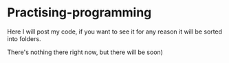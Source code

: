 # Practising-programming

Here I will post my code, if you want to see it for any reason it will be sorted into folders.

There's nothing there right now, but there will be soon)
